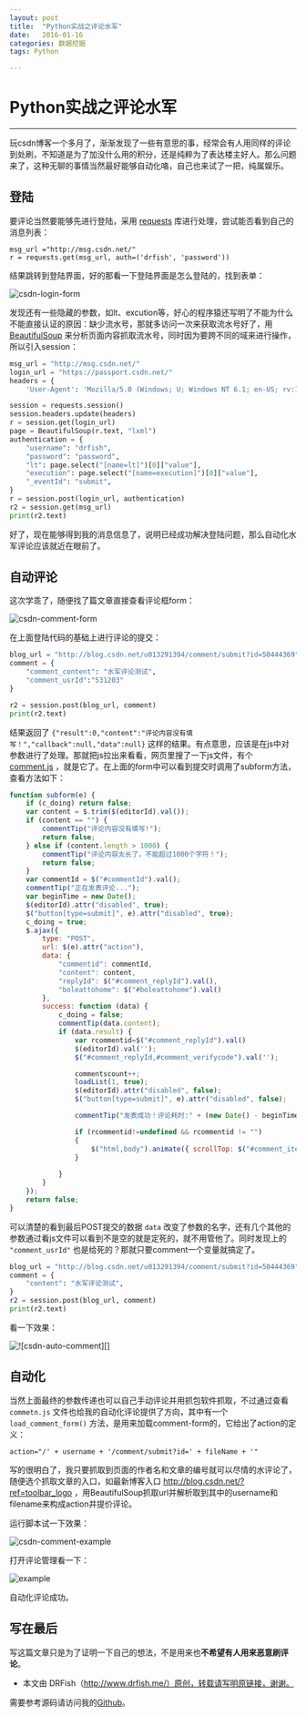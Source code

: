 ```yaml
---
layout: post
title:  "Python实战之评论水军"
date:   2016-01-16
categories: 数据挖掘
tags: Python

---
```


# Python实战之评论水军

---

玩csdn博客一个多月了，渐渐发现了一些有意思的事，经常会有人用同样的评论到处刷，不知道是为了加没什么用的积分，还是纯粹为了表达楼主好人。那么问题来了，这种无聊的事情当然最好能够自动化咯，自己也来试了一把，纯属娱乐。

## 登陆

要评论当然要能够先进行登陆，采用 [requests](http://docs.python-requests.org/en/latest/) 库进行处理，尝试能否看到自己的消息列表：

```
msg_url ="http://msg.csdn.net/"
r = requests.get(msg_url, auth=('drfish', 'password'))
```

结果跳转到登陆界面，好的那看一下登陆界面是怎么登陆的，找到表单：

![csdn-login-form](http://img.blog.csdn.net/20160115195752919)

发现还有一些隐藏的参数，如lt、excution等，好心的程序猿还写明了不能为什么不能直接认证的原因：缺少流水号，那就多访问一次来获取流水号好了，用 [BeautifulSoup](http://www.crummy.com/software/BeautifulSoup/bs4/doc/) 来分析页面内容抓取流水号，同时因为要跨不同的域来进行操作，所以引入session：

```python
msg_url = "http://msg.csdn.net/"
login_url = "https://passport.csdn.net/"
headers = {
    'User-Agent': 'Mozilla/5.0 (Windows; U; Windows NT 6.1; en-US; rv:1.9.1.6) Gecko/20091201 Firefox/3.5.6'}

session = requests.session()
session.headers.update(headers)
r = session.get(login_url)
page = BeautifulSoup(r.text, "lxml")
authentication = {
    "username": "drfish",
    "password": "password",
    "lt": page.select("[name=lt]")[0]["value"],
    "execution": page.select("[name=execution]")[0]["value"],
    "_eventId": "submit",
}
r = session.post(login_url, authentication)
r2 = session.get(msg_url)
print(r2.text)
```

好了，现在能够得到我的消息信息了，说明已经成功解决登陆问题，那么自动化水军评论应该就近在眼前了。

## 自动评论

这次学乖了，随便找了篇文章直接查看评论框form：

![csdn-comment-form](http://img.blog.csdn.net/20160115195853433)

在上面登陆代码的基础上进行评论的提交：

```python
blog_url = "http://blog.csdn.net/u013291394/comment/submit?id=50444369"
comment = {
    "comment_content": "水军评论测试",
    "comment_usrId":"531203"
}

r2 = session.post(blog_url, comment)
print(r2.text)
```

结果返回了 `{"result":0,"content":"评论内容没有填写！","callback":null,"data":null}` 这样的结果。有点意思，应该是在js中对参数进行了处理。那就把js拉出来看看，网页里搜了一下js文件，有个 [comment.js](http://static.blog.csdn.net/scripts/comment.js) ，就是它了。在上面的form中可以看到提交时调用了subform方法，查看方法如下：

```js
function subform(e) {
    if (c_doing) return false;
    var content = $.trim($(editorId).val());
    if (content == "") {
        commentTip("评论内容没有填写!");
        return false;
    } else if (content.length > 1000) {
        commentTip("评论内容太长了，不能超过1000个字符！");
        return false;
    }
    var commentId = $("#commentId").val();
    commentTip("正在发表评论...");
    var beginTime = new Date();
    $(editorId).attr("disabled", true);
    $("button[type=submit]", e).attr("disabled", true);
    c_doing = true;
    $.ajax({
        type: "POST",
        url: $(e).attr("action"),
        data: {
            "commentid": commentId,
            "content": content,
            "replyId": $("#comment_replyId").val(),
            "boleattohome": $("#boleattohome").val()
        },
        success: function (data) {
            c_doing = false;
            commentTip(data.content);
            if (data.result) {
                var rcommentid=$("#comment_replyId").val()
                $(editorId).val('');
                $("#comment_replyId,#comment_verifycode").val('');

                commentscount++;
                loadList(1, true);
                $(editorId).attr("disabled", false);
                $("button[type=submit]", e).attr("disabled", false);

                commentTip("发表成功！评论耗时:" + (new Date() - beginTime) + "毫秒")

                if (rcommentid!=undefined && rcommentid != "")
                {
                    $("html,body").animate({ scrollTop: $("#comment_item_" + rcommentid).offset().top }, 1000);
                }
                
            }
        }
    });
    return false;
}
```

可以清楚的看到最后POST提交的数据 `data` 改变了参数的名字，还有几个其他的参数通过看js文件可以看到不是空的就是定死的，就不用管他了。同时发现上的 `"comment_usrId"` 也是给死的？那就只要comment一个变量就搞定了。

```python
blog_url = "http://blog.csdn.net/u013291394/comment/submit?id=50444369"
comment = {
    "content": "水军评论测试",
}
r2 = session.post(blog_url, comment)
print(r2.text)
```

看一下效果：

![!\[csdn-auto-comment\]\[\]](http://img.blog.csdn.net/20160115200141131)

## 自动化

当然上面最终的参数传递也可以自己手动评论并用抓包软件抓取，不过通过查看 `commetn.js` 文件也给我的自动化评论提供了方向，其中有一个 `load_comment_form()` 方法，是用来加载comment-form的，它给出了action的定义：

`action="/' + username + '/comment/submit?id=' + fileName + '"`

写的很明白了，我只要抓取到页面的作者名和文章的编号就可以尽情的水评论了，随便选个抓取文章的入口，如最新博客入口 http://blog.csdn.net/?ref=toolbar_logo ，用BeautifulSoup抓取url并解析取到其中的username和filename来构成action并提价评论。

运行脚本试一下效果：

![csdn-comment-example](http://img.blog.csdn.net/20160115202337685)

打开评论管理看一下：

![example](http://img.blog.csdn.net/20160115203620562)

自动化评论成功。

## 写在最后

写这篇文章只是为了证明一下自己的想法，不是用来也**不希望有人用来恶意刷评论**。

- 本文由 DRFish（http://www.drfish.me/）原创，转载请写明原链接，谢谢。

需要参考源码请访问我的[Github](https://github.com/gavinfish/Awesome-Python/tree/master/HotBlog)。

